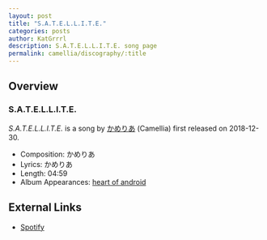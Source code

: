 ```yaml
---
layout: post
title: "S.A.T.E.L.L.I.T.E."
categories: posts
author: KatGrrrl
description: S.A.T.E.L.L.I.T.E. song page
permalink: camellia/discography/:title
---
```


## Overview

### S.A.T.E.L.L.I.T.E.

*S.A.T.E.L.L.I.T.E.* is a song by [かめりあ](<{% link postsWiki/_posts/2023-12-10-camellia.md %}>) (Camellia) first released on 2018-12-30.

* Composition: かめりあ
* Lyrics: かめりあ
* Length: 04:59
* Album Appearances: [heart of android](<{% link postsInclude/_posts/camellia/albums/heart-of-android/2023-12-21-heart-of-android.md %}>)

## External Links

* [Spotify](https://open.spotify.com/track/75ghyQgayxbb7e6vw4DsRX?si=d156137eefc34724)
